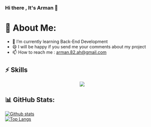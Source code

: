 ### Hi there , It's Arman 👋

# 💫 About Me:
- 🌱  I’m currently learning Back-End Development
- 😄  I will be happy if you send me your comments about my project
- 📫  How to reach me : arman.82.ah@gmail.com

## ⚡ Skills

<p align="center">
  <a href="https://github.com/armanhoseyni">
    <img src="https://skillicons.dev/icons?i=cs,dotnet,java,postman,git,py,mysql,jquery"/>
  </a>
</p>










## 📊 GitHub Stats:

 <a href="https://github.com/armanhoseyni">![Github stats](https://github-readme-stats.vercel.app/api?username=armanhoseyni&theme=radical&count_private=true&hide_border=true&line_height=20)</a>
 <br>
 <a href="#">![Top Langs](https://github-readme-stats.vercel.app/api/top-langs/?username=armanhoseyni&layout=compact&theme=radical&count_private=true&hide_border=true)</a>



<!--
**armanhoseyni/armanhoseyni** is a ✨ _special_ ✨ repository because its `README.md` (this file) appears on your GitHub profile.

Here are some ideas to get you started:

- 🔭 I’m currently working on ...
- 🌱 I’m currently learning ...
- 👯 I’m looking to collaborate on ...
- 🤔 I’m looking for help with ...
- 💬 Ask me about ...
- 📫 How to reach me: ...
- 😄 Pronouns: ...
- ⚡ Fun fact: ...
-->
